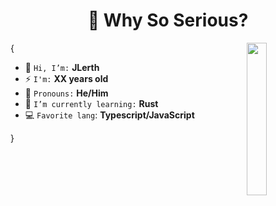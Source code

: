 <h1 align="center">👻 Why So Serious?</h1>

<img align='right' src='https://octodex.github.com/images/spectrocat.png' width='25%'>

{

* 👋 `Hi, I’m:` **JLerth**
* ⚡ `I'm:` **XX years old**
* 🧑 `Pronouns:` **He/Him**
* 🌱 `I’m currently learning:` **Rust**
* 💻 `Favorite lang`: **Typescript/JavaScript**

}
